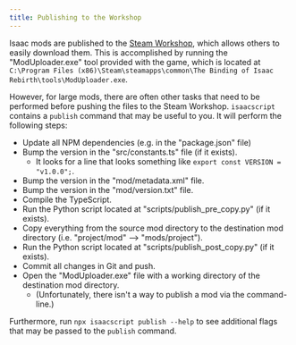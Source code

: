 ```yaml
---
title: Publishing to the Workshop
---
```


Isaac mods are published to the [Steam Workshop](https://steamcommunity.com/app/250900/workshop/), which allows others to easily download them. This is accomplished by running the "ModUploader.exe" tool provided with the game, which is located at `C:\Program Files (x86)\Steam\steamapps\common\The Binding of Isaac Rebirth\tools\ModUploader.exe`.

However, for large mods, there are often other tasks that need to be performed before pushing the files to the Steam Workshop. `isaacscript` contains a `publish` command that may be useful to you. It will perform the following steps:

- Update all NPM dependencies (e.g. in the "package.json" file)
- Bump the version in the "src/constants.ts" file (if it exists).
  - It looks for a line that looks something like `export const VERSION = "v1.0.0";`.
- Bump the version in the "mod/metadata.xml" file.
- Bump the version in the "mod/version.txt" file.
- Compile the TypeScript.
- Run the Python script located at "scripts/publish_pre_copy.py" (if it exists).
- Copy everything from the source mod directory to the destination mod directory (i.e. "project/mod" --> "mods/project").
- Run the Python script located at "scripts/publish_post_copy.py" (if it exists).
- Commit all changes in Git and push.
- Open the "ModUploader.exe" file with a working directory of the destination mod directory.
  - (Unfortunately, there isn't a way to publish a mod via the command-line.)

Furthermore, run `npx isaacscript publish --help` to see additional flags that may be passed to the `publish` command.
